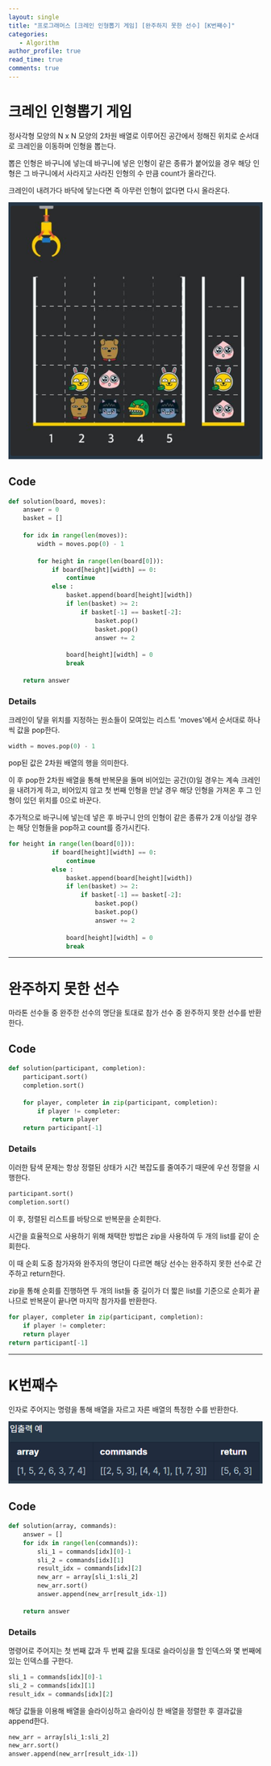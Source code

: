 ```yaml
---
layout: single
title: "프로그래머스 [크레인 인형뽑기 게임] [완주하지 못한 선수] [K번째수]"
categories: 
   - Algorithm
author_profile: true
read_time: true
comments: true
---
```


# 크레인 인형뽑기 게임

정사각형 모양의 N x N 모양의 2차원 배열로 이루어진 공간에서 정해진 위치로 순서대로 크레인을 이동하며 인형을 뽑는다.

뽑은 인형은 바구니에 넣는데 바구니에 넣은 인형이 같은 종류가 붙어있을 경우 해당 인형은 그 바구니에서 사라지고 사라진 인형의 수 만큼 count가 올라간다.

크레인이 내려가다 바닥에 닿는다면 즉 아무런 인형이 없다면 다시 올라온다.

![crain](/../assets/img/crain.PNG)

## Code

```python
def solution(board, moves):
    answer = 0
    basket = []

    for idx in range(len(moves)):
        width = moves.pop(0) - 1

        for height in range(len(board[0])):
            if board[height][width] == 0:
                continue
            else :
                basket.append(board[height][width])
                if len(basket) >= 2:
                    if basket[-1] == basket[-2]:
                        basket.pop()
                        basket.pop()
                        answer += 2

                board[height][width] = 0
                break

    return answer
```

### Details

크레인이 닿을 위치를 지정하는 원소들이 모여있는 리스트 'moves'에서 순서대로 하나씩 값을 pop한다.

```python
width = moves.pop(0) - 1
```

pop된 값은 2차원 배열의 행을 의미한다.

이 후 pop한 2차원 배열을 통해 반복문을 돌며 비어있는 공간(0)일 경우는 계속 크레인을 내려가게 하고, 비어있지 않고 첫 번째 인형을 만날 경우 해당 인형을 가져온 후 그 인형이 있던 위치를 0으로 바꾼다.

추가적으로 바구니에 넣는데 넣은 후 바구니 안의 인형이 같은 종류가 2개 이상일 경우는 해당 인형들을 pop하고 count를 증가시킨다.

```python
for height in range(len(board[0])):
            if board[height][width] == 0:
                continue
            else :
                basket.append(board[height][width])
                if len(basket) >= 2:
                    if basket[-1] == basket[-2]:
                        basket.pop()
                        basket.pop()
                        answer += 2

                board[height][width] = 0
                break
```

***

# 완주하지 못한 선수

마라톤 선수들 중 완주한 선수의 명단을 토대로 참가 선수 중 완주하지 못한 선수를 반환한다.

## Code

```python
def solution(participant, completion):
    participant.sort()
    completion.sort()

    for player, completer in zip(participant, completion):
        if player != completer:
            return player
    return participant[-1]
```

### Details

이러한 탐색 문제는 항상 정렬된 상태가 시간 복잡도를 줄여주기 때문에 우선 정렬을 시행한다.

```python
participant.sort()
completion.sort()
```

이 후, 정렬된 리스트를 바탕으로 반복문을 순회한다.

시간을 효율적으로 사용하기 위해 채택한 방법은 zip을 사용하여 두 개의 list를 같이 순회한다.

이 때 순회 도중 참가자와 완주자의 명단이 다르면 해당 선수는 완주하지 못한 선수로 간주하고 return한다.

zip을 통해 순회를 진행하면 두 개의 list들 중 길이가 더 짧은 list를 기준으로 순회가 끝나므로 반복문이 끝나면 마지막 참가자를 반환한다.

```python
for player, completer in zip(participant, completion):
    if player != completer:
    return player
return participant[-1]
```

***

# K번째수

인자로 주어지는 명령을 통해 배열을 자르고 자른 배열의 특정한 수를 반환한다.

![Knumber](/../assets/img/commands.PNG)

## Code

```python
def solution(array, commands):
    answer = []
    for idx in range(len(commands)):
        sli_1 = commands[idx][0]-1
        sli_2 = commands[idx][1]
        result_idx = commands[idx][2]
        new_arr = array[sli_1:sli_2]
        new_arr.sort()
        answer.append(new_arr[result_idx-1])
   
    return answer
```

### Details

명령어로 주어지는 첫 번째 값과 두 번째 값을 토대로 슬라이싱을 할 인덱스와 몇 번째에 있는 인덱스를 구한다.

```python
sli_1 = commands[idx][0]-1
sli_2 = commands[idx][1]
result_idx = commands[idx][2]
```

해당 값들을 이용해 배열을 슬라이싱하고 슬라이싱 한 배열을 정렬한 후 결과값을 append한다.

```python
new_arr = array[sli_1:sli_2]
new_arr.sort()
answer.append(new_arr[result_idx-1])
```

